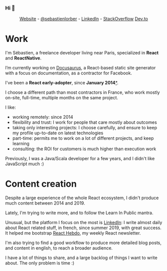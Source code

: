 ### Hi 👋

<p align="center">
  <a href="https://sebastienlorber.com">Website</a> -
  <a href="https://twitter.com/intent/follow?screen_name=sebastienlorber&tw_p=followbutton">@sebastienlorber</a> -
  <a href="https://www.linkedin.com/in/sebastienlorber/">LinkedIn</a> -
  <a href="https://stackoverflow.com/users/82609/sebastien-lorber">StackOverflow</a>
  <a href="https://dev.to/sebastienlorber">Dev.to</a>
</p>

# Work

I'm Sébastien, a freelance developer living near Paris, specialized in **React** and **ReactNative**.

I’m currently working on [Docusaurus](https://github.com/facebook/docusaurus), a React-based static site generator with a focus on documentation, as a contractor for Facebook.

I've been a **React early-adopter**, since **January 2014**[*](https://stackoverflow.com/a/21352468/82609). 

I choose a different path than most contractors in France, who work mostly on-site, full-time, multiple months on the same project.

I like:
- working remotely: since 2014
- flexibility and trust: I work for people that care mostly about outcomes
- taking only interesting projects: I choose carefully, and ensure to keep my profile up-to-date on latest technologies
- part-time: permits me to work on a lot of different projects, and keep learning
- consulting: the ROI for customers is much higher than execution work

Previously, I was a Java/Scala developer for a few years, and I didn't like JavaScript much :)


# Content creation

Despite a large experience of the whole React ecosystem, I didn't produce much content between 2014 and 2019.

Lately, I'm trying to write more, and to follow the Learn In Public mantra. 

Unusual, but the platform I focus on the most is [LinkedIn](https://sebastienlorber.com/linkedin): I write almost daily about React related stuff, in french, since summer 2019, with great success. It helped me bootstrap [React Hebdo](http://sebastienlorber.com/newsletter), my weekly React newsletter.

I'm also trying to find a good workflow to produce more detailed blog posts, and content in english, to reach a broader audience.

I have a lot of things to share, and a large backlog of things I want to write about. The only problem is time :)






<!--
**slorber/slorber** is a ✨ _special_ ✨ repository because its `README.md` (this file) appears on your GitHub profile.

Here are some ideas to get you started:

- 🔭 I’m currently working on ...
- 🌱 I’m currently learning ...
- 👯 I’m looking to collaborate on ...
- 🤔 I’m looking for help with ...
- 💬 Ask me about ...
- 📫 How to reach me: ...
- 😄 Pronouns: ...
- ⚡ Fun fact: ...
-->
